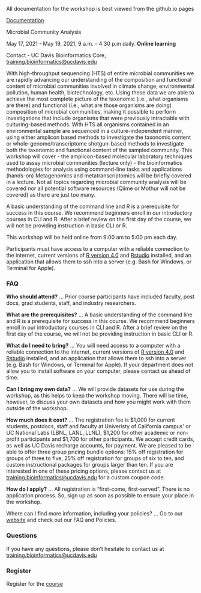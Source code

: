 All documentation for the workshop is best viewed from the github.io pages

[Documentation](https://ucdavis-bioinformatics-training.github.io/2021-May-Microbial-Community-Analysis/)

Microbial Community Analysis

May 17, 2021 - May 19, 2021, 9 a.m. - 4:30 p.m daily. **Online learning**

Contact - UC Davis Bioinformatics Core, [training.bioinformatics@ucdavis.edu](mailto:training.bioinformatics@ucdavis.edu)

With high-throughput sequencing (HTS) of entire microbial communities we are rapidly advancing our understanding of the composition and functional content of microbial communities involved in climate change, environmental pollution, human health, biotechnology, etc. Using these data we are able to achieve the most complete picture of the taxonomic (i.e., what organisms are there) and functional (i.e., what are those organisms are doing) composition of microbial communities, making it possible to perform investigations that include organisms that were previously intractable with culturing-based methods. With HTS all organisms contained in an environmental sample are sequenced in a culture-independent manner, using either amplicon based methods to investigate the taxonomic content or whole-genome/transcriptome shotgun-based methods to investigate both the taxonomic and functional content of the sampled community. This workshop will cover - the amplicon-based molecular laboratory techniques used to assay microbial communities (lecture only) - the bioinformatics methodologies for analysis using command-line tasks and applications (hands-on) Metagenomics and metatranscriptomics will be briefly covered in a lecture. Not all topics regarding microbial community analysis will be covered nor all potential software resources (Qiime or Mothur will not be covered) as there are just too many.

A basic understanding of the command line and R is a prerequisite for success in this course. We recommend beginners enroll in our introductory courses in CLI and R. After a brief review on the first day of the course,  we will not be providing instruction in basic CLI or R.

This workshop will be held online from 9:00 am to 5:00 pm each day.

Participants must have access to a computer with a reliable connection to the internet, current versions of [R version 4.0](https://cloud.r-project.org/) and [Rstudio](https://rstudio.com/products/rstudio/download/#download) installed, and an application that allows them to ssh into a server (e.g. Bash for Windows, or Terminal for Apple).

### FAQ

**Who should attend?** … Prior course participants have included faculty, post docs, grad students, staff, and industry researchers.

**What are the prerequisites?** … A basic understanding of the command line and R is a prerequisite for success in this course. We recommend beginners enroll in our introductory courses in CLI and R. After a brief review on the first day of the course,  we will not be providing instruction in basic CLI or R.

**What do I need to bring?** … You will need access to a computer with a reliable connection to the internet, current versions of [R version 4.0](https://cloud.r-project.org/) and [Rstudio](https://rstudio.com/products/rstudio/download/#download) installed, and an application that allows them to ssh into a server (e.g. Bash for Windows, or Terminal for Apple). If your department does not allow you to install software on your computer, please contact us ahead of time.

**Can I bring my own data?** … We will provide datasets for use during the workshop, as this helps to keep the workshop moving. There will be time, however, to discuss your own datasets and how you might work with them outside of the workshop.

**How much does it cost?** … The registration fee is $1,000 for current students, postdocs, staff and faculty at Univeristy of California campus' or UC National Labs (LBNL, LANL, LLNL), $1,200 for other academic or non-profit participants and $1,700 for other participants. We accept credit cards, as well as UC Davis recharge accounts, for payment. We are pleased to be able to offer three group pricing bundle options: 15% off registration for groups of three to five, 25% off registration for groups of six to ten, and custom instructional packages for groups larger than ten. If you are interested in one of these pricing options, please contact us at training.bioinformatics@ucdavis.edu for a custom coupon code.

**How do I apply?** … All registration is “first-come, first-served”. There is no application process.  So, sign up as soon as possible to ensure your place in the workshop.

Where can I find more information, including your policies?  ... Go to our [website](bioinformatics.ucdavis.edu/training/) and check out our FAQ and Policies.

### Questions

If you have any questions, please don’t hesitate to contact us at [training.bioinformatics@ucdavis.edu](mailto:training.bioinformatics@ucdavis.edu)


### Register

Register for the [course](https://registration.genomecenter.ucdavis.edu/events/mca_may_2021/)
